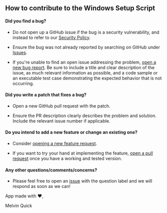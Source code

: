 ## How to contribute to the Windows Setup Script

#### Did you find a bug?

- Do not open up a GitHub issue if the bug is a security vulnerability, and instead to refer to our [Security Policy](https://github.com/melvinquick/prime-number-finder/security/policy).

- Ensure the bug was not already reported by searching on GitHub under [Issues](https://github.com/melvinquick/prime-number-finder/issues).

- If you're unable to find an open issue addressing the problem, [open a new bug report](https://github.com/melvinquick/prime-number-finder/issues/new?assignees=&labels=&projects=&template=bug_report.md&title=). Be sure to include a title and clear description of the issue, as much relevant information as possible, and a code sample or an executable test case demonstrating the expected behavior that is not occurring.

#### Did you write a patch that fixes a bug?

- Open a new GitHub pull request with the patch.

- Ensure the PR description clearly describes the problem and solution. Include the relevant issue number if applicable.

#### Do you intend to add a new feature or change an existing one?

- Consider [opening a new feature request](https://github.com/melvinquick/prime-number-finder/issues/new?assignees=&labels=&projects=&template=feature_request.md&title=).

- If you want to try your hand at implementing the feature, [open a pull request](https://github.com/melvinquick/prime-number-finder/compare) once you have a working and tested version.

#### Any other questions/comments/concerns?

- Please feel free to open an [issue](https://github.com/melvinquick/prime-number-finder/issues) with the question label and we will respond as soon as we can!

App made with :heart:,

Melvin Quick

